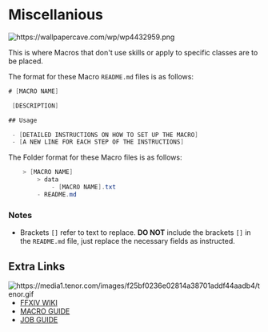 # Miscellanious

<img src="https://wallpapercave.com/wp/wp4432959.png" alt="https://wallpapercave.com/wp/wp4432959.png">

This is where Macros that don't use skills or apply to specific classes are to be placed.

The format for these Macro `README.md` files is as follows:

```cs
# [MACRO NAME]

 [DESCRIPTION]

## Usage

 - [DETAILED INSTRUCTIONS ON HOW TO SET UP THE MACRO]
 - [A NEW LINE FOR EACH STEP OF THE INSTRUCTIONS]
```

The Folder format for these Macro files is as follows:

```cs
    > [MACRO NAME]
        > data
            - [MACRO NAME].txt
        - README.md
```

### Notes

 - Brackets `[]` refer to text to replace. **DO NOT** include the brackets `[]` in the `README.md` file, just replace the necessary fields as instructed.

## Extra Links

<img align="right" src="https://media1.tenor.com/images/f25bf0236e02814a38701addf44aadb4/tenor.gif" alt="https://media1.tenor.com/images/f25bf0236e02814a38701addf44aadb4/tenor.gif">

- [FFXIV WIKI](https://en.wikipedia.org/wiki/Final_Fantasy_XIV/)
- [MACRO GUIDE](https://ffxiv.consolegameswiki.com/wiki/Macro/)
- [JOB GUIDE](https://eu.finalfantasyxiv.com/jobguide/battle/)
